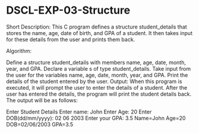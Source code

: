 # DSCL-EXP-03-Structure
Short Description: This C program defines a structure student_details that stores the name, age, date of birth, and GPA of a student. It then takes input for these details from the user and prints them back.

Algorithm:

Define a structure student_details with members name, age, date, month, year, and GPA. Declare a variable s of type student_details. Take input from the user for the variables name, age, date, month, year, and GPA. Print the details of the student entered by the user. Output: When this program is executed, it will prompt the user to enter the details of a student. After the user has entered the details, the program will print the student details back. The output will be as follows:

Enter Student Details Enter name: John Enter Age: 20 Enter DOB(dd/mm/yyyy): 02 06 2003 Enter your GPA: 3.5 Name=John Age=20 DOB=02/06/2003 GPA=3.5
